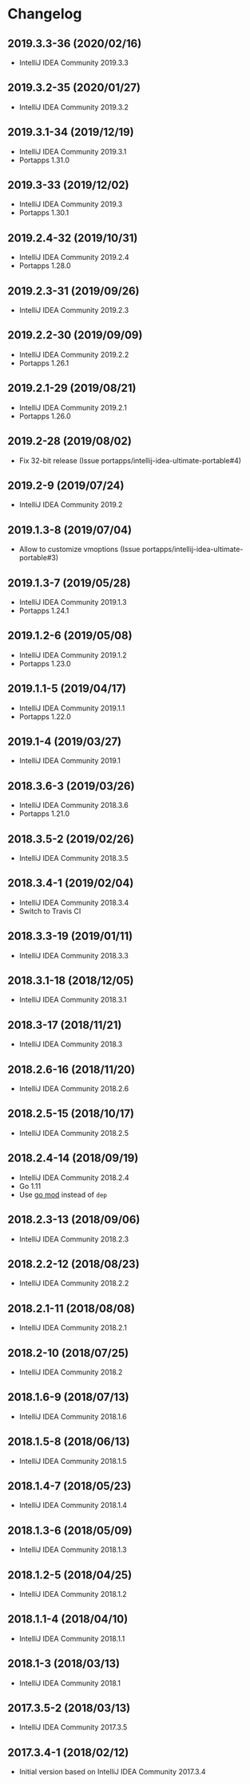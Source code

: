 # Changelog

## 2019.3.3-36 (2020/02/16)

* IntelliJ IDEA Community 2019.3.3

## 2019.3.2-35 (2020/01/27)

* IntelliJ IDEA Community 2019.3.2

## 2019.3.1-34 (2019/12/19)

* IntelliJ IDEA Community 2019.3.1
* Portapps 1.31.0

## 2019.3-33 (2019/12/02)

* IntelliJ IDEA Community 2019.3
* Portapps 1.30.1

## 2019.2.4-32 (2019/10/31)

* IntelliJ IDEA Community 2019.2.4
* Portapps 1.28.0

## 2019.2.3-31 (2019/09/26)

* IntelliJ IDEA Community 2019.2.3

## 2019.2.2-30 (2019/09/09)

* IntelliJ IDEA Community 2019.2.2
* Portapps 1.26.1

## 2019.2.1-29 (2019/08/21)

* IntelliJ IDEA Community 2019.2.1
* Portapps 1.26.0

## 2019.2-28 (2019/08/02)

* Fix 32-bit release (Issue portapps/intellij-idea-ultimate-portable#4)

## 2019.2-9 (2019/07/24)

* IntelliJ IDEA Community 2019.2

## 2019.1.3-8 (2019/07/04)

* Allow to customize vmoptions (Issue portapps/intellij-idea-ultimate-portable#3)

## 2019.1.3-7 (2019/05/28)

* IntelliJ IDEA Community 2019.1.3
* Portapps 1.24.1

## 2019.1.2-6 (2019/05/08)

* IntelliJ IDEA Community 2019.1.2
* Portapps 1.23.0

## 2019.1.1-5 (2019/04/17)

* IntelliJ IDEA Community 2019.1.1
* Portapps 1.22.0

## 2019.1-4 (2019/03/27)

* IntelliJ IDEA Community 2019.1

## 2018.3.6-3 (2019/03/26)

* IntelliJ IDEA Community 2018.3.6
* Portapps 1.21.0

## 2018.3.5-2 (2019/02/26)

* IntelliJ IDEA Community 2018.3.5

## 2018.3.4-1 (2019/02/04)

* IntelliJ IDEA Community 2018.3.4
* Switch to Travis CI

## 2018.3.3-19 (2019/01/11)

* IntelliJ IDEA Community 2018.3.3

## 2018.3.1-18 (2018/12/05)

* IntelliJ IDEA Community 2018.3.1

## 2018.3-17 (2018/11/21)

* IntelliJ IDEA Community 2018.3

## 2018.2.6-16 (2018/11/20)

* IntelliJ IDEA Community 2018.2.6

## 2018.2.5-15 (2018/10/17)

* IntelliJ IDEA Community 2018.2.5

## 2018.2.4-14 (2018/09/19)

* IntelliJ IDEA Community 2018.2.4
* Go 1.11
* Use [go mod](https://golang.org/cmd/go/#hdr-Module_maintenance) instead of `dep`

## 2018.2.3-13 (2018/09/06)

* IntelliJ IDEA Community 2018.2.3

## 2018.2.2-12 (2018/08/23)

* IntelliJ IDEA Community 2018.2.2

## 2018.2.1-11 (2018/08/08)

* IntelliJ IDEA Community 2018.2.1

## 2018.2-10 (2018/07/25)

* IntelliJ IDEA Community 2018.2

## 2018.1.6-9 (2018/07/13)

* IntelliJ IDEA Community 2018.1.6

## 2018.1.5-8 (2018/06/13)

* IntelliJ IDEA Community 2018.1.5

## 2018.1.4-7 (2018/05/23)

* IntelliJ IDEA Community 2018.1.4

## 2018.1.3-6 (2018/05/09)

* IntelliJ IDEA Community 2018.1.3

## 2018.1.2-5 (2018/04/25)

* IntelliJ IDEA Community 2018.1.2

## 2018.1.1-4 (2018/04/10)

* IntelliJ IDEA Community 2018.1.1

## 2018.1-3 (2018/03/13)

* IntelliJ IDEA Community 2018.1

## 2017.3.5-2 (2018/03/13)

* IntelliJ IDEA Community 2017.3.5

## 2017.3.4-1 (2018/02/12)

* Initial version based on IntelliJ IDEA Community 2017.3.4
